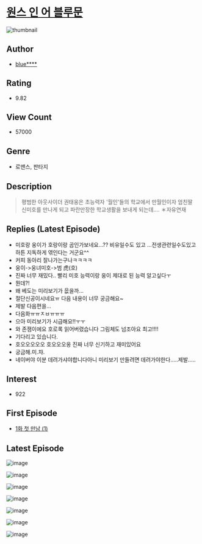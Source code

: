 # [원스 인 어 블루문](https://comic.naver.com/bestChallenge/list?titleId=760952)
![thumbnail](https://image-comic.pstatic.net/user_contents_data/challenge_comic/2020/12/05/340622/thumbnail_202x16470b65575_50be_4e32_832b_27bc3e239288_00003368.JPEG)

## Author
- [blue****](https://comic.naver.com/artistTitle?id=340622)

## Rating
- 9.82

## View Count
- 57000

## Genre
- 로맨스, 판타지

## Description
> 평범한 아웃사이더 권태웅은 초능력자 '월인'들의 학교에서 만월인이자 엄친딸 신미호를 만나게 되고 파란만장한 학교생활을 보내게 되는데.... ＊자유연재

## Replies (Latest Episode)
- 미호랑 웅이가 호랑이랑 곰인가보네요...?? 비유일수도 있고 ...전생관련일수도있고 하튼 지독하게 엮인다는 거군요^^
- 커피 동아리 잘나가는구나ㅋㅋㅋㅋ
- 웅이->웅녀미호->범 虎(호)
- 진짜 너무 재밌다.. 빨리 미호 능력이랑 웅이 제대로 된 능력 알고싶다ㅜ
- 뭔데?!
- 왜 베도는 미리보기가 읎을까...
- 절단신공이시네요ㅠ 다음 내용이 너무 궁금해요~
- 제발 다음편을...
- 다음화ㅠㅠㅈㅂㅠㅠㅠ
- 으아 미리보기가 시급해요!!ㅜㅜ
- 와 존잼이에요 호로록 읽어버렸습니다 그림체도 넘조아요 최고!!!!
- 기다리고 있습니다.
- 호오오오오오 호오오오옹 진짜 너무 신기하고 재미있어요
- 궁금해.미.챠.
- 네이버야 이분 데려가샤야합니다아니 미리보기 만들려면 데려가야한다.....제발.....

## Interest
- 922

## First Episode
- [1화 첫 만남 (1)](https://comic.naver.com/bestChallenge/detail?titleId=760952&no=1)

## Latest Episode
![image](https://image-comic.pstatic.net/user_contents_data/challenge_comic/2021/03/08/340622/upload_7293692168447944243.jpeg)

![image](https://image-comic.pstatic.net/user_contents_data/challenge_comic/2021/03/08/340622/upload_3978143455895774769.jpeg)

![image](https://image-comic.pstatic.net/user_contents_data/challenge_comic/2021/03/08/340622/upload_3473172725453304372.jpeg)

![image](https://image-comic.pstatic.net/user_contents_data/challenge_comic/2021/03/08/340622/upload_3979039368894047024.jpeg)

![image](https://image-comic.pstatic.net/user_contents_data/challenge_comic/2021/03/08/340622/upload_3832954916871299633.jpeg)

![image](https://image-comic.pstatic.net/user_contents_data/challenge_comic/2021/03/08/340622/upload_7005461595532911416.jpeg)

![image](https://image-comic.pstatic.net/user_contents_data/challenge_comic/2021/03/08/340622/upload_3690195657738695013.jpeg)
